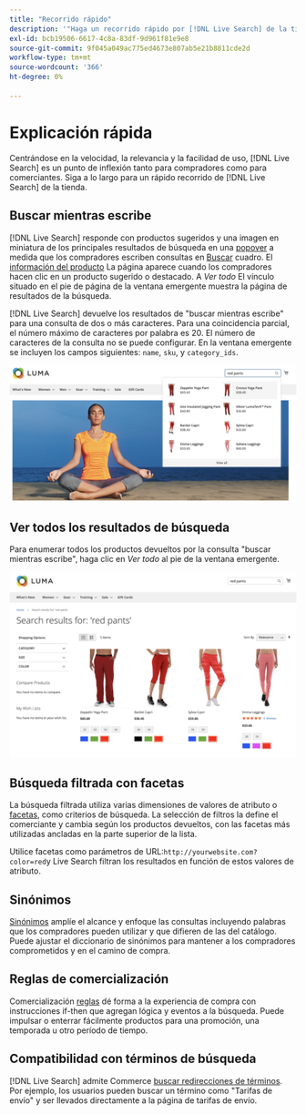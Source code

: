 ```yaml
---
title: "Recorrido rápido"
description: '"Haga un recorrido rápido por [!DNL Live Search] de la tienda".'
exl-id: bcb19506-6617-4c8a-83df-9d961f81e9e8
source-git-commit: 9f045a049ac775ed4673e807ab5e21b8811cde2d
workflow-type: tm+mt
source-wordcount: '366'
ht-degree: 0%

---
```


# Explicación rápida

Centrándose en la velocidad, la relevancia y la facilidad de uso, [!DNL Live Search] es un punto de inflexión tanto para compradores como para comerciantes. Siga a lo largo para un rápido recorrido de [!DNL Live Search] de la tienda.

## Buscar mientras escribe

[!DNL Live Search] responde con productos sugeridos y una imagen en miniatura de los principales resultados de búsqueda en una [popover](storefront-popover.md) a medida que los compradores escriben consultas en [Buscar](https://experienceleague.adobe.com/docs/commerce-admin/catalog/catalog/search/search.html#quick-search) cuadro. El [información del producto](https://experienceleague.adobe.com/docs/commerce-admin/start/storefront/storefront.html#product-page) La página aparece cuando los compradores hacen clic en un producto sugerido o destacado. A _Ver todo_ El vínculo situado en el pie de página de la ventana emergente muestra la página de resultados de la búsqueda.

[!DNL Live Search] devuelve los resultados de &quot;buscar mientras escribe&quot; para una consulta de dos o más caracteres. Para una coincidencia parcial, el número máximo de caracteres por palabra es 20. El número de caracteres de la consulta no se puede configurar. En la ventana emergente se incluyen los campos siguientes: `name`, `sku`, y `category_ids`.

![Ejemplo de tienda - buscar mientras escribes](assets/storefront-search-as-you-type.png)

## Ver todos los resultados de búsqueda

Para enumerar todos los productos devueltos por la consulta &quot;buscar mientras escribe&quot;, haga clic en _Ver todo_ al pie de la ventana emergente.

![Ejemplo de tienda: facetas de precio](assets/storefront-view-all-search-results.png)

## Búsqueda filtrada con facetas

La búsqueda filtrada utiliza varias dimensiones de valores de atributo o [facetas](facets.md), como criterios de búsqueda. La selección de filtros la define el comerciante y cambia según los productos devueltos, con las facetas más utilizadas ancladas en la parte superior de la lista.

Utilice facetas como parámetros de URL:`http://yourwebsite.com?color=red`y Live Search filtran los resultados en función de estos valores de atributo.

## Sinónimos

[Sinónimos](synonyms.md) amplíe el alcance y enfoque las consultas incluyendo palabras que los compradores pueden utilizar y que difieren de las del catálogo. Puede ajustar el diccionario de sinónimos para mantener a los compradores comprometidos y en el camino de compra.

## Reglas de comercialización

Comercialización [reglas](rules.md) dé forma a la experiencia de compra con instrucciones if-then que agregan lógica y eventos a la búsqueda. Puede impulsar o enterrar fácilmente productos para una promoción, una temporada u otro período de tiempo.

## Compatibilidad con términos de búsqueda

[!DNL Live Search] admite Commerce [buscar redirecciones de términos](https://experienceleague.adobe.com/docs/commerce-admin/catalog/catalog/search/search-terms.html). Por ejemplo, los usuarios pueden buscar un término como &quot;Tarifas de envío&quot; y ser llevados directamente a la página de tarifas de envío.
